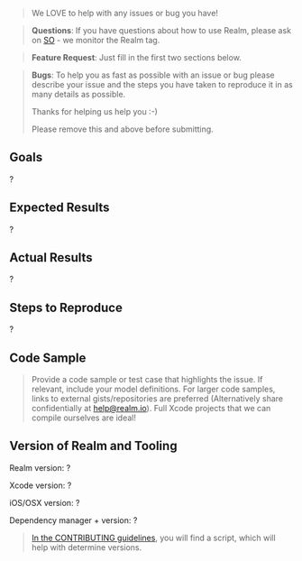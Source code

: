 > We LOVE to help with any issues or bug you have!

> **Questions**: If you have questions about how to use Realm, please ask on [SO](http://stackoverflow.com/questions/ask?tags=realm) - we monitor the Realm tag.

> **Feature Request**: Just fill in the first two sections below.

> **Bugs**: To help you as fast as possible with an issue or bug please describe your issue and the steps you have taken to reproduce it in as many details as possible.
>
> Thanks for helping us help you :-)
>
> Please remove this and above before submitting.

## Goals

?

## Expected Results

?

## Actual Results

?

## Steps to Reproduce

?

## Code Sample

> Provide a code sample or test case that highlights the issue.
> If relevant, include your model definitions.
> For larger code samples, links to external gists/repositories are preferred (Alternatively share confidentially at help@realm.io).
> Full Xcode projects that we can compile ourselves are ideal!

## Version of Realm and Tooling

Realm version: ?

Xcode version: ?

iOS/OSX version: ?

Dependency manager + version: ?

> [In the CONTRIBUTING guidelines](https://git.io/vgxJO), you will find a script, which will help with determine versions.
